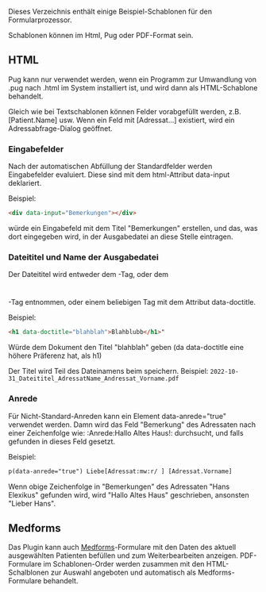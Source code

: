 Dieses Verzeichnis enthält einige Beispiel-Schablonen für den Formularprozessor.

Schablonen können im Html, Pug oder PDF-Format sein. 

## HTML

Pug kann nur verwendet werden, wenn ein Programm zur Umwandlung von .pug nach .html im System installiert ist, und wird dann als HTML-Schablone behandelt.

Gleich wie bei Textschablonen können Felder vorabgefüllt werden, z.B. [Patient.Name] usw. Wenn ein Feld mit [Adressat...] existiert, wird ein Adressabfrage-Dialog geöffnet.

### Eingabefelder

Nach der automatischen Abfüllung der Standardfelder werden Eingabefelder evaluiert. Diese sind mit dem html-Attribut data-input deklariert.

Beispiel:

```html
<div data-input="Bemerkungen"></div>
```

würde ein Eingabefeld mit dem Titel "Bemerkungen" erstellen, und das, was dort eingegeben wird, in der Ausgabedatei an diese Stelle eintragen.

### Dateititel und Name der Ausgabedatei

Der Dateititel wird entweder dem <title></title>-Tag, oder dem <h1></h1>-Tag entnommen, oder einem beliebigen Tag mit dem Attribut data-doctitle.

Beispiel:

```html
<h1 data-doctitle="blahblah">Blahblubb</h1>"
```


Würde dem Dokument den Titel "blahblah" geben (da data-doctitle eine höhere Präferenz hat, als h1)

Der Titel wird Teil des Dateinamens beim speichern. Beispiel: `2022-10-31_Dateititel_AdressatName_Andressat_Vorname.pdf`

### Anrede

Für Nicht-Standard-Anreden kann ein Element data-anrede="true" verwendet werden. Damn wird das Feld "Bemerkung" des Adressaten nach einer Zeichenfolge wie: :Anrede:Hallo Altes Haus!: durchsucht, und falls gefunden in dieses Feld gesetzt. 

Beispiel:

```html
p(data-anrede="true") Liebe[Adressat:mw:r/ ] [Adressat.Vorname]
```

Wenn obige Zeichenfolge in "Bemerkungen" des Adressaten "Hans Elexikus" gefunden wird, wird "Hallo Altes Haus" geschrieben, ansonsten "Lieber Hans".


## Medforms

Das Plugin kann auch [Medforms](http://medforms.ch)-Formulare mit den Daten des aktuell ausgewählten Patienten befüllen und zum Weiterbearbeiten anzeigen. 
PDF-Formulare im Schablonen-Order werden zusammen mit den HTML-Schalblonen zur Auswahl angeboten und automatisch als Medforms-Formulare behandelt.
